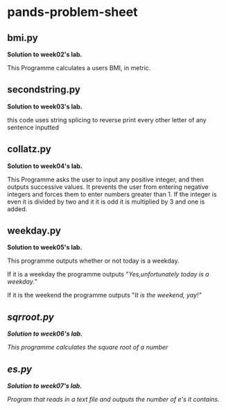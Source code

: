 # pands-problem-sheet

bmi.py
---
<strong>Solution to week02's lab.</strong>

This Programme calculates a users BMI, in metric.

secondstring.py
---
<strong>Solution to week03's lab.</strong>

this code uses string splicing to reverse print every other letter of any sentence inputted

collatz.py
---
<strong>Solution to week04's lab.</strong>

<p>This Programme asks the user to input any positive integer, and then outputs successive values. It prevents the user from entering negative integers and forces them to enter numbers greater than 1. If the integer is even it is divided by two and it it is odd it is multiplied by 3 and one is added. <p>

weekday.py
---
<strong>Solution to week05's lab.</strong>

<p>This programme outputs whether or not today is a weekday. <p>
<p>If it is a weekday the programme outputs "<em>Yes,unfortunately today is a weekday.</em>" <p>
<p>If it is the weekend the programme outputs "<em>It is the weekend, yay!<e/m>"<p>

sqrroot.py
---
<strong>Solution to week06's lab.</strong>

<p> This programme calculates the square root of a number<p>

es.py
---
<strong>Solution to week07's lab.</strong>

<p>Program that reads in a text file and outputs the number of e's it contains.<p>